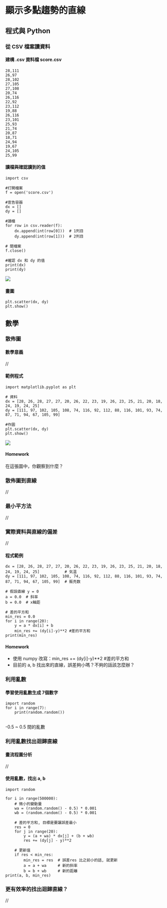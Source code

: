 # 顯示多點趨勢的直線

## 程式與 Python

### 從 CSV 檔案讀資料

#### 建構 .csv 資料檔 score.csv

```
28,111
26,97
28,102
27,105
27,108
20,74
26,116
22,92
23,112
19,88
26,116
23,101
25,93
21,74
20,87
18,71
24,94
19,67
24,105
25,99
```

#### 讀檔與確認讀到的值

```
import csv

#打開檔案
f = open('score.csv')

#宣告容器
dx = []
dy = []

#讀檔
for row in csv.reader(f):
    dx.append(int(row[0]))  # 1列目
    dy.append(int(row[1]))  # 2列目
    
# 關檔案
f.close()

#確認 dx 和 dy 的值
print(dx)
print(dy)
```

![](<../.gitbook/assets/圖片 (1).png>)

#### 畫圖

```
plt.scatter(dx, dy)
plt.show()
```

## 數學

### 散佈圖

#### 數學意義

//

#### 範例程式

```
import matplotlib.pyplot as plt

# 資料
dx = [28, 26, 28, 27, 27, 20, 26, 22, 23, 19, 26, 23, 25, 21, 20, 18, 24, 19, 24, 25]
dy = [111, 97, 102, 105, 108, 74, 116, 92, 112, 88, 116, 101, 93, 74, 87, 71, 94, 67, 105, 99]

#作圖
plt.scatter(dx, dy)
plt.show()
```

![](<../.gitbook/assets/圖片 (4).png>)

#### Homework

在這張圖中，你觀察到什麼？

### 散佈圖到直線

//

### 最小平方法

//

### 實際資料與直線的偏差

//

#### 程式範例

```
dx = [28, 26, 28, 27, 27, 20, 26, 22, 23, 19, 26, 23, 25, 21, 20, 18, 24, 19, 24, 25]           # 気温
dy = [111, 97, 102, 105, 108, 74, 116, 92, 112, 88, 116, 101, 93, 74, 87, 71, 94, 67, 105, 99]  # 販売数

# 假設直線 y = 0
a = 0.0  # 斜率
b = 0.0  # x軸距

# 差的平方和
min_res = 0.0
for i in range(20):
    y = a * dx[i] + b
    min_res += (dy[i]-y)**2 #差的平方和
print(min_res)
```

#### Homework

* 使用 numpy 改寫：min\_res += (dy\[i]-y)\*\*2 #差的平方和
* 目前的 a, b 找出來的直線，誤差夠小嗎？不夠的話該怎麼辦？

### 利用亂數

#### 學習使用亂數生成 7個數字

```
import random
for i in range(7):
    print(random.random())
```

<div align="left">

<img src="../.gitbook/assets/圖片 (7).png" alt="">

</div>

\-0.5 \~ 0.5 間的亂數\
<img src="../.gitbook/assets/圖片 (2).png" alt="" data-size="original">

### 利用亂數找出迴歸直線

#### 畫流程圖分析

//

#### 使用亂數，找出 a, b

```
import random

for i in range(500000):
    # 微小的變動量
    wa = (random.random() - 0.5) * 0.001
    wb = (random.random() - 0.5) * 0.001
    
    # 差的平方和, 目標是要讓誤差最小
    res = 0
    for j in range(20):
        y = (a + wa) * dx[j] + (b + wb)
        res += (dy[j] - y)**2
        
    # 更新值
    if res < min_res:
        min_res = res  # 誤差res 比之前小的話, 就更新
        a = a + wa     # 新的斜率
        b = b + wb     # 新的距離
print(a, b, min_res)
```

### 更有效率的找出迴歸直線？

//

